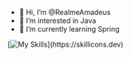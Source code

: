 - 👋 Hi, I’m @RealmeAmadeus
- 👀 I’m interested in Java
- 🌱 I’m currently learning Spring


[![My Skills](https://skillicons.dev/icons?i=java,js,html,css,kotlin,nodejs,vue,git,docker,vim,kubernetes,)](https://skillicons.dev)
<!---
RealmeAmadeus/RealmeAmadeus is a ✨ special ✨ repository because its `README.md` (this file) appears on your GitHub profile.
You can click the Preview link to take a look at your changes.
--->
